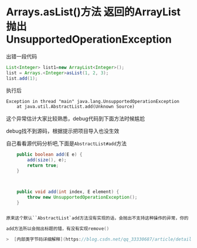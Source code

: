 # Arrays.asList()方法 返回的ArrayList 抛出 UnsupportedOperationException



出错一段代码

```java
List<Integer> list1=new ArrayList<Integer>();
list = Arrays.<Integer>asList(1, 2, 3);
list.add(1);
```

执行后

```xml
Exception in thread "main" java.lang.UnsupportedOperationException
	at java.util.AbstractList.add(Unknown Source)
```



这个异常估计大家比较熟悉，debug代码到下面方法时候尴尬

debug找不到源码，根据提示把项目导入也没生效

自己看看源代码分析吧,下面是`AbstractList#add`方法

```java
    public boolean add(E e) {
        add(size(), e);
        return true;
    }



    public void add(int index, E element) {
        throw new UnsupportedOperationException();
    }


原来这个默认``AbstractList`add方法没有实现的话，会抛出不支持这种操作的异常，你的 `Arrays`内部类`ArrayList` 默认没有实现

add方法所以会抛出标题的错，有没有实现remove()

>  [内部类字节码详细解释](https://blog.csdn.net/qq_33330687/article/details/77915345)





